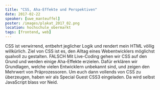 ```yaml
---
title: "CSS, Aha-Effekte und Perspektiven"
date: 2017-02-22
speaker: [uwe_manteuffel]
poster: /images/plakat_2017_02.png
location: hochschule_obermarkt
tags: [frontend, web]
---
```


CSS ist verwirrend, entbehrt jeglicher Logik und rendert mein HTML völlig willkürlich. Ziel von CSS ist es, den Alltag
eines Webentwicklers möglichst qualvoll zu gestalten. FALSCH Mit Live-Coding gehen wir CSS auf den Grund und werden
einige Aha-Effekte erzielen. Dafür erklären wir Grundlagen, welche vielen Entwicklern unbekannt sind, und zeigen den
Mehrwert von Präprozessoren. Um euch dann vollends von CSS zu überzeugen, haben wir als Special Guest CSS3 eingeladen.
Da wird selbst JavaScript blass vor Neid.

